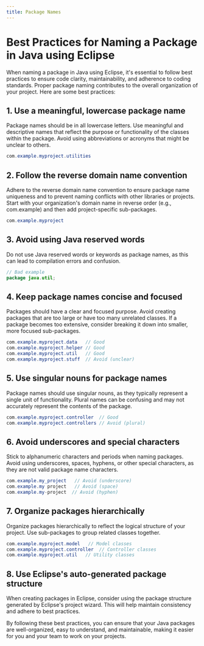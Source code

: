 ```yaml
---
title: Package Names
---
```

# Best Practices for Naming a Package in Java using Eclipse

When naming a package in Java using Eclipse, it's essential to follow best practices to ensure code clarity, maintainability, and adherence to coding standards. Proper package naming contributes to the overall organization of your project. Here are some best practices:

## 1. Use a meaningful, lowercase package name

Package names should be in all lowercase letters. Use meaningful and descriptive names that reflect the purpose or functionality of the classes within the package. Avoid using abbreviations or acronyms that might be unclear to others.

```java
com.example.myproject.utilities
```

## 2. Follow the reverse domain name convention

Adhere to the reverse domain name convention to ensure package name uniqueness and to prevent naming conflicts with other libraries or projects. Start with your organization's domain name in reverse order (e.g., com.example) and then add project-specific sub-packages.

```java
com.example.myproject
```

## 3. Avoid using Java reserved words

Do not use Java reserved words or keywords as package names, as this can lead to compilation errors and confusion.

```java
// Bad example
package java.util;
```

## 4. Keep package names concise and focused

Packages should have a clear and focused purpose. Avoid creating packages that are too large or have too many unrelated classes. If a package becomes too extensive, consider breaking it down into smaller, more focused sub-packages.

```java
com.example.myproject.data   // Good
com.example.myproject.helper // Good
com.example.myproject.util   // Good
com.example.myproject.stuff  // Avoid (unclear)
```

## 5. Use singular nouns for package names

Package names should use singular nouns, as they typically represent a single unit of functionality. Plural names can be confusing and may not accurately represent the contents of the package.

```java
com.example.myproject.controller  // Good
com.example.myproject.controllers // Avoid (plural)
```

## 6. Avoid underscores and special characters

Stick to alphanumeric characters and periods when naming packages. Avoid using underscores, spaces, hyphens, or other special characters, as they are not valid package name characters.

```java
com.example.my_project   // Avoid (underscore)
com.example.my project   // Avoid (space)
com.example.my-project  // Avoid (hyphen)
```

## 7. Organize packages hierarchically

Organize packages hierarchically to reflect the logical structure of your project. Use sub-packages to group related classes together.

```java
com.example.myproject.model   // Model classes
com.example.myproject.controller  // Controller classes
com.example.myproject.util   // Utility classes
```

## 8. Use Eclipse's auto-generated package structure

When creating packages in Eclipse, consider using the package structure generated by Eclipse's project wizard. This will help maintain consistency and adhere to best practices.

By following these best practices, you can ensure that your Java packages are well-organized, easy to understand, and maintainable, making it easier for you and your team to work on your projects.
